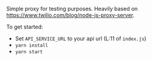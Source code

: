 Simple proxy for testing purposes. Heavily based on https://www.twilio.com/blog/node-js-proxy-server.

To get started:

- Set `API_SERVICE_URL` to your api url (L:11 of `index.js`)
- `yarn install`
- `yarn start`
